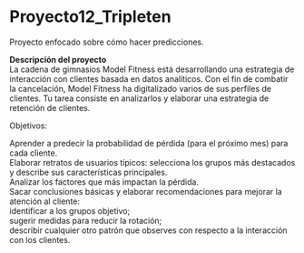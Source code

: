 # Proyecto12_Tripleten

Proyecto enfocado sobre cómo hacer predicciones.  

**Descripción del proyecto**  
La cadena de gimnasios Model Fitness está desarrollando una estrategia de interacción con clientes basada en datos analíticos. Con el fin de combatir la cancelación, Model Fitness ha digitalizado varios de sus perfiles de clientes. Tu tarea consiste en analizarlos y elaborar una estrategia de retención de clientes. 

Objetivos:  

Aprender a predecir la probabilidad de pérdida (para el próximo mes) para cada cliente.  
Elaborar retratos de usuarios típicos: selecciona los grupos más destacados y describe sus características principales.  
Analizar los factores que más impactan la pérdida.  
Sacar conclusiones básicas y elaborar recomendaciones para mejorar la atención al cliente:  
    identificar a los grupos objetivo;  
    sugerir medidas para reducir la rotación;  
    describir cualquier otro patrón que observes con respecto a la interacción con los clientes.  

